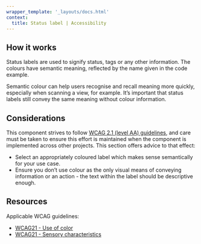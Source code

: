 ```yaml
---
wrapper_template: '_layouts/docs.html'
context:
  title: Status label | Accessibility
---
```


## How it works

Status labels are used to signify status, tags or any other information. The colours have semantic meaning, reflected by the name given in the code example.

Semantic colour can help users recognise and recall meaning more quickly, especially when scanning a view, for example. It’s important that status labels still convey the same meaning without colour information.

## Considerations

This component strives to follow [WCAG 2.1 (level AA) guidelines](https://www.w3.org/TR/WCAG21/), and care must be taken to ensure this effort is maintained when the component is implemented across other projects. This section offers advice to that effect:

- Select an appropriately coloured label which makes sense semantically for your use case.
- Ensure you don’t use colour as the only visual means of conveying information or an action - the text within the label should be descriptive enough.

## Resources

Applicable WCAG guidelines:

- [WCAG21 - Use of color](https://www.w3.org/TR/WCAG21/#use-of-color)
- [WCAG21 - Sensory characteristics](https://www.w3.org/TR/WCAG21/#sensory-characteristics)
